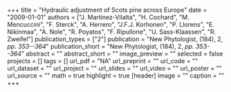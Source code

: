 +++
title = "Hydraulic adjustment of Scots pine across Europe"
date = "2009-01-01"
authors = ["J. Martinez-Vilalta", "H. Cochard", "M. Mencuccini", "F. Sterck", "A. Herrero", "J.F.J. Korhonen", "P. Llorens", "E. Nikinmaa", "A. Nole", "R. Poyatos", "F. Ripullone", "U. Sass-Klaassen", "R. Zweifel"]
publication_types = ["2"]
publication = "New Phytologist, (184), 2, _pp. 353--364_"
publication_short = "New Phytologist, (184), 2, _pp. 353--364_"
abstract = ""
abstract_short = ""
image_preview = ""
selected = false
projects = []
tags = []
url_pdf = "NA"
url_preprint = ""
url_code = ""
url_dataset = ""
url_project = ""
url_slides = ""
url_video = ""
url_poster = ""
url_source = ""
math = true
highlight = true
[header]
image = ""
caption = ""
+++
